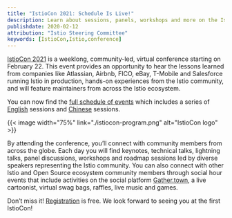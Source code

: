 ```yaml
---
title: "IstioCon 2021: Schedule Is Live!"
description: Learn about sessions, panels, workshops and more on the IstioCon website.
publishdate: 2020-02-12
attribution: "Istio Steering Committee"
keywords: [IstioCon,Istio,conference]
---
```


[IstioCon 2021](https://events.istio.io/istiocon-2021/) is a weeklong, community-led, virtual conference starting on February 22. This event provides an opportunity to hear the lessons learned from companies like Atlassian, Airbnb, FICO, eBay, T-Mobile and Salesforce running Istio in production, hands-on experiences from the Istio community, and will feature maintainers from across the Istio ecosystem.

You can now find the [full schedule of events](https://events.istio.io/istiocon-2021/schedule/) which includes a series of [English](https://events.istio.io/istiocon-2021/schedule/english/) sessions and [Chinese](https://events.istio.io/istiocon-2021/schedule/chinese/) sessions. 


{{< image width="75%"
    link="./istiocon-program.png"
    alt="IstioCon logo"
    >}}

By attending the conference, you’ll connect with community members from across the globe. Each day you will find keynotes, technical talks, lightning talks, panel discussions, workshops and roadmap sessions led by diverse speakers representing the Istio community. You can also connect with other Istio and Open Source ecosystem community members through social hour events that include activities on the social platform [Gather.town](https://events.istio.io/istiocon-2021/networking/), a live cartoonist, virtual swag bags, raffles, live music and games.  

Don’t miss it! [Registration](https://events.istio.io/istiocon-2021/) is free. We look forward to seeing you at the first IstioCon!
